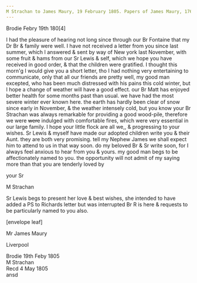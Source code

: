 ```yaml
---
M Strachan to James Maury, 19 February 1805. Papers of James Maury, 1769-1917, Accession #3888 and #3888-a, Special Collections, University of Virginia Library, Charlottesville, Va. ViU3888.BX.170-172
---
```


Brodie Febry 19th 180[4]

I had the pleasure of hearing not long since through our Br Fontaine that my Dr Br & family were well. I have not received a letter from you since last summer, which I answered & sent by way of New york last November, with some fruit & hams from our Sr Lewis & self, which we hope you have received in good order, & that the children were gratified. I thought this morn'g I would give you a short letter, tho I had nothing very entertaining to communicate, only that all our friends are pretty well, my good man excepted, who has been much distressed with his pains this cold winter, but I hope a change of weather will have a good effect. our Br Matt has enjoyed better health for some months past than usual. we have had the most severe winter ever known here. the earth has hardly been clear of snow since early in November, & the weather intensely cold, but you know your Br Strachan was always remarkable for providing a good wood-pile, therefore we were ~~were~~ indulged with comfortable fires, which were very essential in our large family. I hope your little flock are all we,, & progressing to your wishes. Sr Lewis & myself have made our adopted children write you & their Aunt. they are both very promising. tell my Nephew James we shall expect him to attend to us in that way soon. do my beloved Br & Sr write soon, for I always feel anxious to hear from you & yours. my good man begs to be affectionately named to you. the opportunity will not admit of my saying more than that you are tenderly loved by

your Sr

M Strachan

Sr Lewis begs to present her love & best wishes, she intended to have added a PS to Richards letter but was interrupted Br R is here & requests to be particularly named to you also. 

[envelope leaf]

Mr James Maury

Liverpool

Brodie 19th Feby 1805  
M Strachan  
Recd 4 May 1805  
ansd

